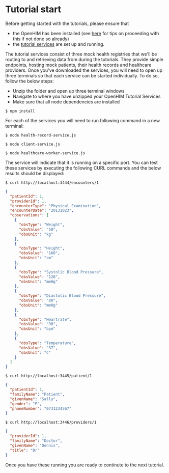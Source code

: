 Tutorial start
==============

Before getting started with the tutorials, please ensure that

*   the OpenHIM has been installed (see [here](../getting-started.html#installing-the-openhim-core "What is the easiest way to install the OpenHIM?") for tips on proceeding with this if not done so already)
*   the [tutorial services](../_static/mediators/openhim-tutorial-services.zip "Tutorial services") are set up and running.

The tutorial services consist of three mock health registries that we'll be routing to and retrieving data from during the tutorials. They provide simple endpoints, hosting mock patients, their health records and healthcare providers. Once you've downloaded the services, you will need to open up three terminals so that each service can be started individually. To do so, follow the below steps:

*   Unzip the folder and open up three terminal windows
*   Navigate to where you have unzipped your OpenHIM Tutorial Services
*   Make sure that all node dependencies are installed

`$ npm install`

For each of the services you will need to run following command in a new terminal:

`$ node health-record-service.js`

`$ node client-service.js`

`$ node healthcare-worker-service.js`

The service will indicate that it is running on a specific port. You can test these services by executing the following CURL commands and the below results should be displayed:

`$ curl http://localhost:3444/encounters/1`

```json
{
  "patientId": 1,
  "providerId": 1,
  "encounterType": "Physical Examination",
  "encounterDate": "20131023",
  "observations": [
    {
      "obsType": "Weight",
      "obsValue": "50",
      "obsUnit": "kg"
    },
    {
      "obsType": "Height",
      "obsValue": "160",
      "obsUnit": "cm"
    },
    {
      "obsType": "Systolic Blood Pressure",
      "obsValue": "120",
      "obsUnit": "mmHg"
    },
    {
      "obsType": "Diastolic Blood Pressure",
      "obsValue": "80",
      "obsUnit": "mmHg"
    },
    {
      "obsType": "Heartrate",
      "obsValue": "90",
      "obsUnit": "bpm"
    },
    {
      "obsType": "Temperature",
      "obsValue": "37",
      "obsUnit": "C"
    }
  ]
}
```

`$ curl http://localhost:3445/patient/1`

```json
{
  "patientId": 1,
  "familyName": "Patient",
  "givenName": "Sally",
  "gender": "F",
  "phoneNumber": "0731234567"
}
```

`$ curl http://localhost:3446/providers/1`

```json
{
  "providerId": 1,
  "familyName": "Doctor",
  "givenName": "Dennis",
  "title": "Dr"
}
```

Once you have these running you are ready to continute to the next tutorial.
